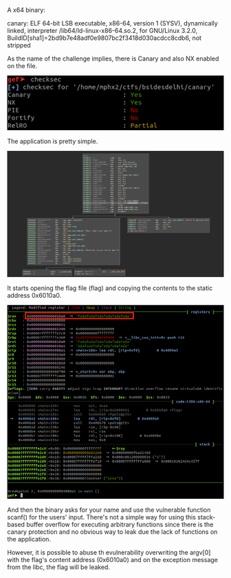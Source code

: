 A x64 binary:

canary: ELF 64-bit LSB executable, x86-64, version 1 (SYSV), dynamically linked, interpreter /lib64/ld-linux-x86-64.so.2, for GNU/Linux 3.2.0, BuildID[sha1]=2bd9b7e48adf0e9807bc2f3418d030acdcc8cdb6, not stripped

As the name of the challenge implies, there is Canary and also NX enabled on the file.

![checksec](canary_1.png)

The application is pretty simple. 

![Application](canary_2.png)

It starts opening the flag file (flag) and copying the contents to the static address 0x6010a0.

![Debugging](canary_3.png)

And then the binary asks for your name and use the vulnerable function scanf() for the users' input. There's not a simple way for using this stack-based buffer overflow for executing arbitrary functions since there is the canary protection and no obvious way to leak due the lack of functions on the application.

However, it is possible to abuse th evulnerability overwriting the argv[0] with the flag's content address (0x6010a0) and on the exception message from the libc, the flag will be leaked.
